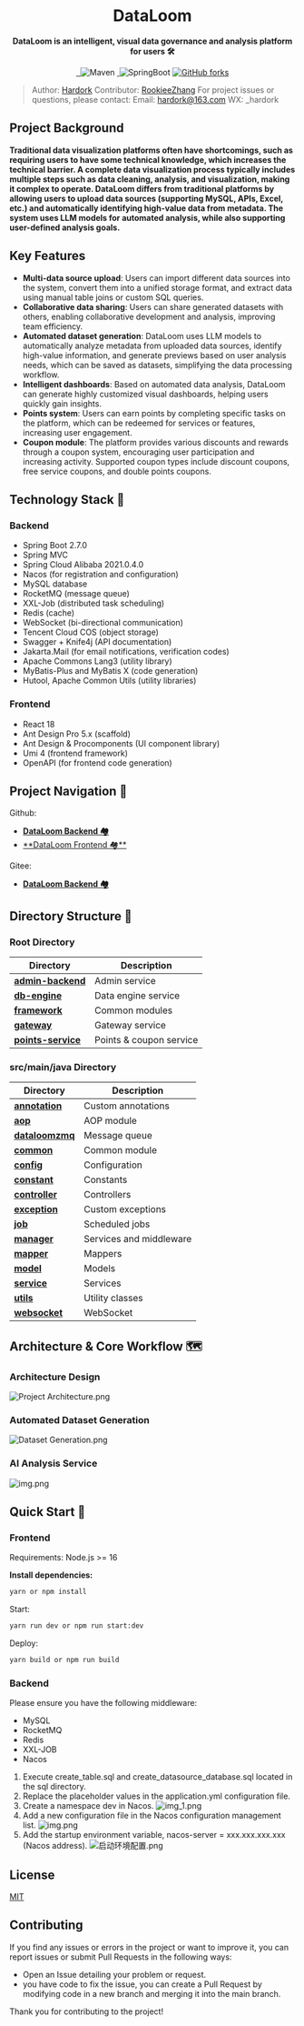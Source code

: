 <h1 align="center">DataLoom</h1>
<p align="center"><strong>DataLoom is an intelligent, visual data governance and analysis platform for users 🛠</strong></p>
<div align="center">
<a target="_blank" href="https://github.com/Hardork/hwqbi-backend">
    <img alt="" src="https://github.com/Hardork/hwqbi-backend/badge/star.svg?theme=gvp"/>
</a>
<a target="_blank" href="https://github.com/Hardork/hwqbi-backend">
    <img alt="" src="https://img.shields.io/github/stars/Hardork/hwqbi-backend.svg?style=social&label=Stars"/>
</a>
    <img alt="Maven" src="https://raster.shields.io/badge/Maven-3.8.1-red.svg"/>
<a target="_blank" href="https://www.oracle.com/technetwork/java/javase/downloads/index.html">
        <img alt="" src="https://img.shields.io/badge/JDK-1.8+-green.svg"/>
</a>
    <img alt="SpringBoot" src="https://raster.shields.io/badge/SpringBoot-2.7+-green.svg"/>
<a href="https://github.com/Hardork/hwqbi-backend" target="_blank">
    <img src='https://img.shields.io/github/forks/Hardork/hwqbi-backend' alt='GitHub forks' class="no-zoom">
</a>
</div>

> Author: [Hardork](https://github.com/Hardork)
> Contributor: [RookieeZhang](https://github.com/RookieeZhang)
> For project issues or questions, please contact:
> Email: hardork@163.com
> WX: _hardork

## Project Background
<strong>
    Traditional data visualization platforms often have shortcomings, such as requiring users to have some technical knowledge, which increases the technical barrier. A complete data visualization process typically includes multiple steps such as data cleaning, analysis, and visualization, making it complex to operate. DataLoom differs from traditional platforms by allowing users to upload data sources (supporting MySQL, APIs, Excel, etc.) and automatically identifying high-value data from metadata. The system uses LLM models for automated analysis, while also supporting user-defined analysis goals.
</strong>

## Key Features

- **Multi-data source upload**: Users can import different data sources into the system, convert them into a unified storage format, and extract data using manual table joins or custom SQL queries.
- **Collaborative data sharing**: Users can share generated datasets with others, enabling collaborative development and analysis, improving team efficiency.
- **Automated dataset generation**: DataLoom uses LLM models to automatically analyze metadata from uploaded data sources, identify high-value information, and generate previews based on user analysis needs, which can be saved as datasets, simplifying the data processing workflow.
- **Intelligent dashboards**: Based on automated data analysis, DataLoom can generate highly customized visual dashboards, helping users quickly gain insights.
- **Points system**: Users can earn points by completing specific tasks on the platform, which can be redeemed for services or features, increasing user engagement.
- **Coupon module**: The platform provides various discounts and rewards through a coupon system, encouraging user participation and increasing activity. Supported coupon types include discount coupons, free service coupons, and double points coupons.

## Technology Stack 🎯

### **Backend**
- Spring Boot 2.7.0
- Spring MVC
- Spring Cloud Alibaba 2021.0.4.0
- Nacos (for registration and configuration)
- MySQL database
- RocketMQ (message queue)
- XXL-Job (distributed task scheduling)
- Redis (cache)
- WebSocket (bi-directional communication)
- Tencent Cloud COS (object storage)
- Swagger + Knife4j (API documentation)
- Jakarta.Mail (for email notifications, verification codes)
- Apache Commons Lang3 (utility library)
- MyBatis-Plus and MyBatis X (code generation)
- Hutool, Apache Common Utils (utility libraries)

### Frontend

- React 18
- Ant Design Pro 5.x (scaffold)
- Ant Design & Procomponents (UI component library)
- Umi 4 (frontend framework)
- OpenAPI (for frontend code generation)

## Project Navigation 🧭
Github:
- [**DataLoom Backend 🏘️**](https://github.com/Hardork/hwqbi-backend)
- [**DataLoom Frontend 🏘**️](https://github.com/Hardork/hwqbi-frontend)

Gitee:
- [**DataLoom Backend 🏘️**](https://gitee.com/huang-wenqing-123/DataLoom)

## Directory Structure 📑

### Root Directory

| Directory                                                        | Description   |
|------------------------------------------------------------------|---------------|
| **[admin-backend](./admin-backend)**                             | Admin service |
| **[db-engine](./db-engine)**                                     | Data engine service |
| **[framework](./framework)**                                     | Common modules |
| **[gateway](./gateway)**                                         | Gateway service |
| **[points-service](./points-service)**                           | Points & coupon service |

### src/main/java Directory

| Directory                                                         | Description       |
|-------------------------------------------------------------------|-------------------|
| **[annotation](./src/main/java/com/hwq/dataloom/annotation)**      | Custom annotations |
| **[aop](./src/main/java/com/hwq/dataloom/aop)**                    | AOP module        |
| **[dataloomzmq](./src/main/java/com/hwq/dataloom/bizmq)**          | Message queue     |
| **[common](./src/main/java/com/hwq/dataloom/common)**              | Common module     |
| **[config](./src/main/java/com/hwq/dataloom/config)**              | Configuration     |
| **[constant](./src/main/java/com/hwq/dataloom/constant)**          | Constants         |
| **[controller](./src/main/java/com/hwq/dataloom/controller)**      | Controllers       |
| **[exception](./src/main/java/com/hwq/dataloom/exception)**        | Custom exceptions |
| **[job](./src/main/java/com/hwq/dataloom/job)**                    | Scheduled jobs    |
| **[manager](./src/main/java/com/hwq/dataloom/manager)**            | Services and middleware |
| **[mapper](./src/main/java/com/hwq/dataloom/mapper)**              | Mappers           |
| **[model](./src/main/java/com/hwq/dataloom/model)**                | Models            |
| **[service](./src/main/java/com/hwq/dataloom/service)**            | Services          |
| **[utils](./src/main/java/com/hwq/dataloom/utils)**                | Utility classes   |
| **[websocket](./src/main/java/com/hwq/dataloom/websocket)**        | WebSocket         |

## Architecture & Core Workflow 🗺️

### Architecture Design
![Project Architecture.png](img%2F%E9%A1%B9%E7%9B%AE%E6%9E%B6%E6%9E%84%E5%9B%BE.png)
### **Automated Dataset Generation**
![Dataset Generation.png](img%2F%E6%99%BA%E8%83%BD%E7%94%9F%E6%88%90%E6%95%B0%E6%8D%AE%E9%9B%86.png)
### AI Analysis Service
![img.png](img/img.png)

## Quick Start 🚀

### Frontend

Requirements: Node.js >= 16

**Install dependencies:**

```bash
yarn or npm install
```

Start:

```bash
yarn run dev or npm run start:dev
```

Deploy:

```bash
yarn build or npm run build
```

### Backend
Please ensure you have the following middleware:
- MySQL
- RocketMQ
- Redis
- XXL-JOB
- Nacos

1. Execute create_table.sql and create_datasource_database.sql located in the sql directory.
2. Replace the placeholder values in the application.yml configuration file.
3. Create a namespace dev in Nacos.
   ![img_1.png](img/命名空间.png)
4. Add a new configuration file in the Nacos configuration management list.
   ![img.png](img/配置文件.png)
5. Add the startup environment variable, nacos-server = xxx.xxx.xxx.xxx (Nacos address).
   ![启动环境配置.png](img%2F%E5%90%AF%E5%8A%A8%E7%8E%AF%E5%A2%83%E9%85%8D%E7%BD%AE.png)

## License
[MIT](https://choosealicense.com/licenses/mit)

## Contributing
If you find any issues or errors in the project or want to improve it, you can report issues or submit Pull Requests in the following ways:

- Open an Issue detailing your problem or request.
- you have code to fix the issue, you can create a Pull Request by modifying code in a new branch and merging it into the main branch.

Thank you for contributing to the project!